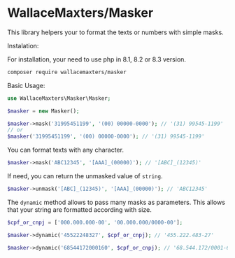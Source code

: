# WallaceMaxters/Masker

This library helpers your to format the texts or numbers with simple masks.

Instalation:

For installation, your need to use php in 8.1, 8.2 or 8.3 version.

```bash
composer require wallacemaxters/masker
```

Basic Usage:

```php
use WallaceMaxters\Masker\Masker;

$masker = new Masker();

$masker->mask('31995451199', '(00) 00000-0000'); // '(31) 99545-1199'
// or 
$masker('31995451199', '(00) 00000-0000'); // '(31) 99545-1199'
```

You can format texts with any character.

```php
$masker->mask('ABC12345', '[AAA]_(00000)'); // '[ABC]_(12345)'
```


If need, you can return the unmasked value of `string`.

```php
$masker->unmask('[ABC]_(12345)', '[AAA]_(00000)'); // 'ABC12345'
```

The `dynamic` method allows to pass many masks as parameters. This allows that your string are formatted according with size.

```php
$cpf_or_cnpj = ['000.000.000-00', '00.000.000/0000-00'];

$masker->dynamic('45522248327', $cpf_or_cnpj); // '455.222.483-27'

$masker->dynamic('68544172000160', $cpf_or_cnpj); // '68.544.172/0001-60'
```